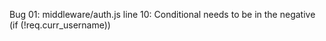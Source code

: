 
Bug 01:
middleware/auth.js line 10: Conditional needs to be in the negative (if (!req.curr_username))
